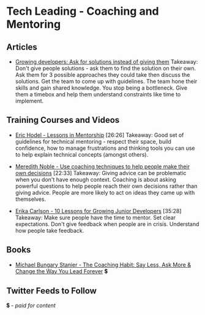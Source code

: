 # Tech Leading - Coaching and Mentoring


## Articles

- [Growing developers: Ask for solutions instead of giving them](http://5whys.com/blog/growing-developers-ask-for-solutions-instead-of-giving-them.html)
Takeaway: Don't give people solutions - ask them to find the solution on their own. Ask them for 3 possible approaches they could take then discuss the solutions. Get the team to come up with guidelines. The team hone their skills and gain shared knowledge. You stop being a bottleneck. Give them a timebox and help them understand constraints like time to implement.

## Training Courses and Videos

- [Eric Hodel - Lessons in Mentorship](https://www.youtube.com/watch?v=2uzvH2uR3-I) [26:26]
Takeaway: Good set of guidelines for technical mentoring - respect their space, build confidence, how to manage frustrations and thinking tools you can use to help explain technical concepts (amongst others). 

- [Meredith Noble - Use coaching techniques to help people make their own decisions](https://vimeo.com/128634479)  [22:33]
Takeaway: Giving advice can be problematic when you don't have enough context. Coaching is about asking powerful questions to help people reach their own decisions rather than giving advice.  People are more likely to act on ideas they came up with themselves.

- [Erika Carlson - 10 Lessons for Growing Junior Developers](https://www.youtube.com/watch?v=6YQsdjfny1Q) [35:28]
Takeaway: Make sure people have the time to mentor. Set clear expectations. Don't give feedback when people are in crisis. Understand how people take feedback.

## Books
- [Michael Bungary Stanier - The Coaching Habit: Say Less, Ask More & Change the Way You Lead Forever](https://www.amazon.co.uk/gp/aw/d/B01BUIBBZI?qid=1464648063&sr=8-1-fkmr0) 💲


## Twitter Feeds to Follow

💲 - *paid for content*